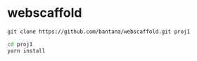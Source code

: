 # webscaffold

```bash
git clone https://github.com/bantana/webscaffold.git proj1

cd proj1
yarn install
```
